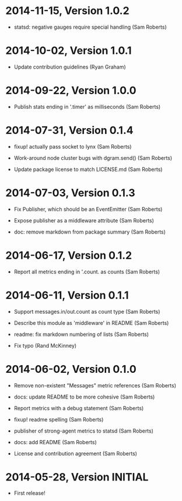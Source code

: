 2014-11-15, Version 1.0.2
=========================

 * statsd: negative gauges require special handling (Sam Roberts)


2014-10-02, Version 1.0.1
=========================

 * Update contribution guidelines (Ryan Graham)


2014-09-22, Version 1.0.0
=========================

 * Publish stats ending in '.timer' as milliseconds (Sam Roberts)


2014-07-31, Version 0.1.4
=========================

 * fixup! actually pass socket to lynx (Sam Roberts)

 * Work-around node cluster bugs with dgram.send() (Sam Roberts)

 * Update package license to match LICENSE.md (Sam Roberts)


2014-07-03, Version 0.1.3
=========================

 * Fix Publisher, which should be an EventEmitter (Sam Roberts)

 * Expose publisher as a middleware attribute (Sam Roberts)

 * doc: remove markdown from package summary (Sam Roberts)


2014-06-17, Version 0.1.2
=========================

 * Report all metrics ending in '.count. as counts (Sam Roberts)


2014-06-11, Version 0.1.1
=========================

 * Support messages.in/out.count as count type (Sam Roberts)

 * Describe this module as 'middleware' in README (Sam Roberts)

 * readme: fix markdown numbering of lists (Sam Roberts)

 * Fix typo (Rand McKinney)


2014-06-02, Version 0.1.0
=========================

 * Remove non-existent "Messages" metric references (Sam Roberts)

 * docs: update README to be more cohesive (Sam Roberts)

 * Report metrics with a debug statement (Sam Roberts)

 * fixup! readme spelling (Sam Roberts)

 * publisher of strong-agent metrics to statsd (Sam Roberts)

 * docs: add README (Sam Roberts)

 * License and contribution agreement (Sam Roberts)


2014-05-28, Version INITIAL
===========================

 * First release!
